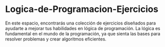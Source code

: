 # Logica-de-Programacion-Ejercicios
En este espacio, encontrarás una colección de ejercicios diseñados para ayudarte a mejorar tus habilidades en lógica de programación. La lógica es fundamental en el mundo de la programación, ya que sienta las bases para resolver problemas y crear algoritmos eficientes.
